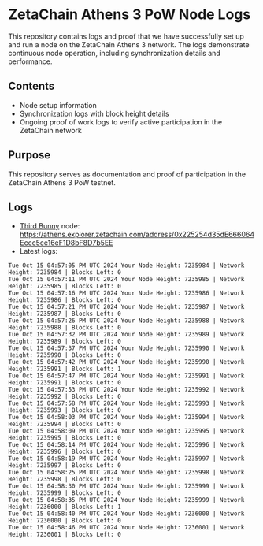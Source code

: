 # ZetaChain Athens 3 PoW Node Logs
This repository contains logs and proof that we have successfully set up and run a node on the ZetaChain Athens 3 network. The logs demonstrate continuous node operation, including synchronization details and performance.

## Contents
- Node setup information
- Synchronization logs with block height details
- Ongoing proof of work logs to verify active participation in the ZetaChain network

## Purpose
This repository serves as documentation and proof of participation in the ZetaChain Athens 3 PoW testnet.

## Logs

- [Third Bunny](https://thirdbunny.xyz/) node: https://athens.explorer.zetachain.com/address/0x225254d35dE666064Eccc5ce16eF1D8bF8D7b5EE
- Latest logs:
```
Tue Oct 15 04:57:05 PM UTC 2024 Your Node Height: 7235984 | Network Height: 7235984 | Blocks Left: 0
Tue Oct 15 04:57:11 PM UTC 2024 Your Node Height: 7235985 | Network Height: 7235985 | Blocks Left: 0
Tue Oct 15 04:57:16 PM UTC 2024 Your Node Height: 7235986 | Network Height: 7235986 | Blocks Left: 0
Tue Oct 15 04:57:21 PM UTC 2024 Your Node Height: 7235987 | Network Height: 7235987 | Blocks Left: 0
Tue Oct 15 04:57:26 PM UTC 2024 Your Node Height: 7235988 | Network Height: 7235988 | Blocks Left: 0
Tue Oct 15 04:57:32 PM UTC 2024 Your Node Height: 7235989 | Network Height: 7235989 | Blocks Left: 0
Tue Oct 15 04:57:37 PM UTC 2024 Your Node Height: 7235990 | Network Height: 7235990 | Blocks Left: 0
Tue Oct 15 04:57:42 PM UTC 2024 Your Node Height: 7235990 | Network Height: 7235991 | Blocks Left: 1
Tue Oct 15 04:57:47 PM UTC 2024 Your Node Height: 7235991 | Network Height: 7235991 | Blocks Left: 0
Tue Oct 15 04:57:53 PM UTC 2024 Your Node Height: 7235992 | Network Height: 7235992 | Blocks Left: 0
Tue Oct 15 04:57:58 PM UTC 2024 Your Node Height: 7235993 | Network Height: 7235993 | Blocks Left: 0
Tue Oct 15 04:58:03 PM UTC 2024 Your Node Height: 7235994 | Network Height: 7235994 | Blocks Left: 0
Tue Oct 15 04:58:09 PM UTC 2024 Your Node Height: 7235995 | Network Height: 7235995 | Blocks Left: 0
Tue Oct 15 04:58:14 PM UTC 2024 Your Node Height: 7235996 | Network Height: 7235996 | Blocks Left: 0
Tue Oct 15 04:58:19 PM UTC 2024 Your Node Height: 7235997 | Network Height: 7235997 | Blocks Left: 0
Tue Oct 15 04:58:25 PM UTC 2024 Your Node Height: 7235998 | Network Height: 7235998 | Blocks Left: 0
Tue Oct 15 04:58:30 PM UTC 2024 Your Node Height: 7235999 | Network Height: 7235999 | Blocks Left: 0
Tue Oct 15 04:58:35 PM UTC 2024 Your Node Height: 7235999 | Network Height: 7236000 | Blocks Left: 1
Tue Oct 15 04:58:40 PM UTC 2024 Your Node Height: 7236000 | Network Height: 7236000 | Blocks Left: 0
Tue Oct 15 04:58:46 PM UTC 2024 Your Node Height: 7236001 | Network Height: 7236001 | Blocks Left: 0
```
